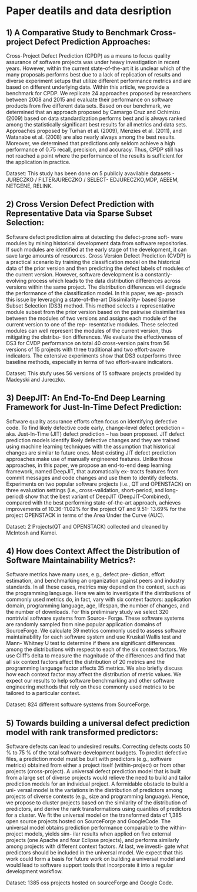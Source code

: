 # Paper deatils and data desription

## 1) A Comparative Study to Benchmark Cross-project Defect Prediction Approaches: 
Cross-Project Defect Prediction (CPDP) as a means to focus quality assurance of software projects was under heavy investigation in recent years. However, within the current state-of-the-art it is unclear which of the many proposals performs best due to a lack of replication of results and diverse experiment setups that utilize different performance metrics and are based on different underlying data. Within this article, we provide a benchmark for CPDP. We replicate 24 approaches proposed by researchers between 2008 and 2015 and evaluate their performance on software products from five different data sets. Based on our benchmark, we determined that an approach proposed by Camargo Cruz and Ochimizu (2009) based on data standardization performs best and is always ranked among the statistically significant best results for all metrics and data sets. Approaches proposed by Turhan et al. (2009), Menzies et al. (2011), and Watanabe et al. (2008) are also nearly always among the best results. Moreover, we determined that predictions only seldom achieve a high performance of 0.75 recall, precision, and accuracy. Thus, CPDP still has not reached a point where the performance of the results is sufficient for the application in practice.

Dataset: This study has been done on 5 publicly avavilable datasets - JURECZKO / FILTERJURECZKO / SELECT- EDJURECZKO,MDP, AEEEM, NETGENE, RELINK.

## 2) Cross Version Defect Prediction with Representative Data via Sparse Subset Selection:
Software defect prediction aims at detecting the defect-prone soft- ware modules by mining historical development data from software repositories. If such modules are identified at the early stage of the development, it can save large amounts of resources. Cross Version Defect Prediction (CVDP) is a practical scenario by training the classification model on the historical data of the prior version and then predicting the defect labels of modules of the current version. However, software development is a constantly-evolving process which leads to the data distribution differences across versions within the same project. The distribution differences will degrade the performance of the classification model. In this paper, we ap- proach this issue by leveraging a state-of-the-art Dissimilarity- based Sparse Subset Selection (DS3) method. This method selects a representative module subset from the prior version based on the pairwise dissimilarities between the modules of two versions and assigns each module of the current version to one of the rep- resentative modules. These selected modules can well represent the modules of the current version, thus mitigating the distribu- tion differences. We evaluate the effectiveness of DS3 for CVDP performance on total 40 cross-version pairs from 56 versions of 15 projects with three traditional and two effort-aware indicators. The extensive experiments show that DS3 outperforms three baseline methods, especially in terms of two effort-aware indicators.

Dataset: This stufy uses 56 versions of 15 software projects provided by Madeyski and Jureczko.

## 3) DeepJIT: An End-To-End Deep Learning Framework for Just-In-Time Defect Prediction:
Software quality assurance efforts often focus on identifying defective code. To find likely defective code early, change-level defect prediction – aka. Just-In-Time (JIT) defect prediction – has been proposed. JIT defect prediction models identify likely defective changes and they are trained using machine learning techniques with the assumption that historical changes are similar to future ones. Most existing JIT defect prediction approaches make use of manually engineered features. Unlike those approaches, in this paper, we propose an end-to-end deep learning framework, named DeepJIT, that automatically ex- tracts features from commit messages and code changes and use them to identify defects. Experiments on two popular software projects (i.e., QT and OPENSTACK) on three evaluation settings (i.e., cross-validation, short-period, and long-period) show that the best variant of DeepJIT (DeepJIT-Combined), compared with the best performing state-of-the-art approach, achieves improvements of 10.36-11.02% for the project QT and 9.51- 13.69% for the project OPENSTACK in terms of the Area Under the Curve (AUC).

Dataset: 2 Projects(QT and OPENSTACK) collected and cleaned by McIntosh and Kamei.

## 4) How does Context Affect the Distribution of Software Maintainability Metrics?:
Software metrics have many uses, e.g., defect pre- diction, effort estimation, and benchmarking an organization against peers and industry standards. In all these cases, metrics may depend on the context, such as the programming language. Here we aim to investigate if the distributions of commonly used metrics do, in fact, vary with six context factors: application domain, programming language, age, lifespan, the number of changes, and the number of downloads. For this preliminary study we select 320 nontrivial software systems from Source- Forge. These software systems are randomly sampled from nine popular application domains of SourceForge. We calculate 39 metrics commonly used to assess software maintainability for each software system and use Kruskal Wallis test and Mann- Whitney U test to determine if there are significant differences among the distributions with respect to each of the six context factors. We use Cliff’s delta to measure the magnitude of the differences and find that all six context factors affect the distribution of 20 metrics and the programming language factor affects 35 metrics. We also briefly discuss how each context factor may affect the distribution of metric values. We expect our results to help software benchmarking and other software engineering methods that rely on these commonly used metrics to be tailored to a particular context.

Dataset: 824 different software systems from SourceForge.

## 5) Towards building a universal defect prediction model with rank transformed predictors:
Software defects can lead to undesired results. Correcting defects costs 50 % to 75 % of the total software development budgets. To predict defective files, a prediction model must be built with predictors (e.g., software metrics) obtained from either a project itself (within-project) or from other projects (cross-project). A universal defect prediction model that is built from a large set of diverse projects would relieve the need to build and tailor prediction models for an individual project. A formidable obstacle to build a uni- versal model is the variations in the distribution of predictors among projects of diverse contexts (e.g., size and programming language). Hence, we propose to cluster projects based on the similarity of the distribution of predictors, and derive the rank transformations using quantiles of predictors for a cluster. We fit the universal model on the transformed data of 1,385 open source projects hosted on SourceForge and GoogleCode. The universal model obtains prediction performance comparable to the within-project models, yields sim- ilar results when applied on five external projects (one Apache and four Eclipse projects), and performs similarly among projects with different context factors. At last, we investi- gate what predictors should be included in the universal model. We expect that this work could form a basis for future work on building a universal model and would lead to software support tools that incorporate it into a regular development workflow.

Dataset: 1385 oss projects hosted on sourceForge and Google Code.

